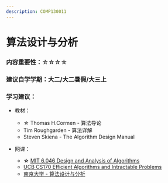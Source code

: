 ```yaml
---
description: COMP130011
---
```


# 算法设计与分析

### 内容重要性：☆☆☆☆

### 建议自学学期：大二/大二暑假/大三上

### 学习建议：

* 教材：
  * ☆ Thomas H.Cormen - 算法导论
  * Tim Roughgarden - 算法详解
  * Steven Skiena - The Algorithm Design Manual
*   网课：

    * ☆ [MIT 6.046 Design and Analysis of Algorithms](https://csdiy.wiki/%E6%95%B0%E6%8D%AE%E7%BB%93%E6%9E%84%E4%B8%8E%E7%AE%97%E6%B3%95/CS170/)
    * [UCB CS170 Efficient Algorithms and Intractable Problems](https://www.bilibili.com/video/BV1qK411G7sd)
    * [南京大学 - 算法设计与分析](https://space.bilibili.com/390606417/channel/collectiondetail?sid=2294380)

